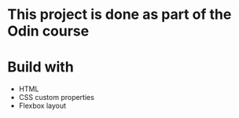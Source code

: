 # This project is done as part of the Odin course

# Build with

- HTML
- CSS custom properties
- Flexbox layout
